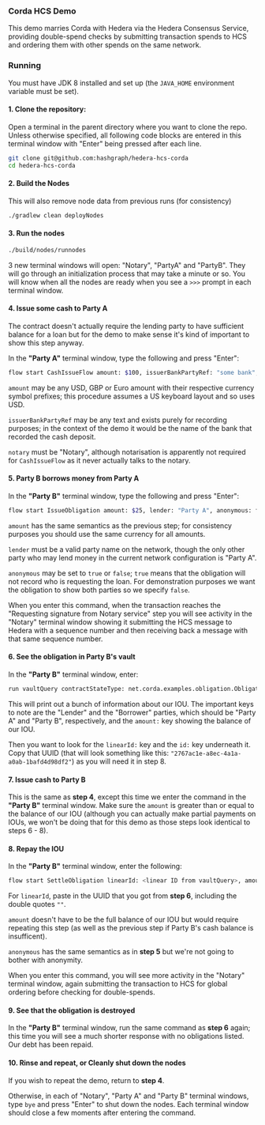 ### Corda HCS Demo

This demo marries Corda with Hedera via the Hedera Consensus Service, providing double-spend
checks by submitting transaction spends to HCS and ordering them with other spends on the same
network.


### Running

You must have JDK 8 installed and set up (the `JAVA_HOME` environment variable must be set).

#### 1. Clone the repository:

Open a terminal in the parent directory where you want to clone the repo. Unless otherwise
specified, all following code blocks are entered in this terminal window with "Enter" being
pressed after each line.

```bash
git clone git@github.com:hashgraph/hedera-hcs-corda
cd hedera-hcs-corda
```

#### 2. Build the Nodes

This will also remove node data from previous runs (for consistency)
```sh
./gradlew clean deployNodes
```

#### 3. Run the nodes

```bash
./build/nodes/runnodes
```

3 new terminal windows will open: "Notary", "PartyA" and "PartyB". They will go through
an initialization process that may take a minute or so. You will know when all the nodes are ready
when you see a `>>>` prompt in each terminal window.

#### 4. Issue some cash to Party A

The contract doesn't actually require the lending party to have sufficient balance for a loan
but for the demo to make sense it's kind of important to show this step anyway.

In the **"Party A"** terminal window, type the following and press "Enter":

```bash
flow start CashIssueFlow amount: $100, issuerBankPartyRef: "some bank", notary: "Notary"
```

`amount` may be any USD, GBP or Euro amount with their respective currency symbol prefixes; 
this procedure assumes a US keyboard layout and so uses USD.

`issuerBankPartyRef` may be any text and exists purely for recording purposes; in the context of the
demo it would be the name of the bank that recorded the cash deposit.

`notary` must be "Notary", although notarisation is apparently not required for `CashIssueFlow`
as it never actually talks to the notary.

#### 5. Party B borrows money from Party A

In the **"Party B"** terminal window, type the following and press "Enter":

```bash
flow start IssueObligation amount: $25, lender: "Party A", anonymous: false
```

`amount` has the same semantics as the previous step; for consistency purposes you should
use the same currency for all amounts. 

`lender` must be a valid party name on the network, though the only other party who may
lend money in the current network configuration is "Party A".

`anonymous` may be set to `true` or `false`; `true` means that the obligation will not 
record who is requesting the loan. For demonstration purposes we want the obligation to show
both parties so we specify `false`.

When you enter this command, when the transaction reaches the "Requesting signature from Notary
service" step you will see activity in the "Notary" terminal window showing it submitting the 
HCS message to Hedera with a sequence number and then receiving back a message with that same
sequence number.

#### 6. See the obligation in Party B's vault

In the **"Party B"** terminal window, enter:

```bash
run vaultQuery contractStateType: net.corda.examples.obligation.Obligation
```

This will print out a bunch of information about our IOU. The important keys to note are
the "Lender" and the "Borrower" parties, which should be "Party A" and "Party B", respectively,
and the `amount:` key showing the balance of our IOU.

Then you want to look for the `linearId:` key and the `id:` key underneath it. Copy that UUID
(that will look something like this: `"2767ac1e-a8ec-4a1a-a0ab-1bafd4d98df2"`) as you will need
it in step 8.

#### 7. Issue cash to Party B

This is the same as **step 4**, except this time we enter the command in the **"Party B"**
terminal window. Make sure the `amount` is greater than or equal to the balance of our IOU
(although you can actually make partial payments on IOUs, we won't be doing that for this demo
as those steps look identical to steps 6 - 8).

#### 8. Repay the IOU

In the **"Party B"** terminal window, enter the following:

```bash
flow start SettleObligation linearId: <linear ID from vaultQuery>, amount: $25, anonymous: false
```

For `linearId`, paste in the UUID that you got from **step 6**, including the double quotes `""`.

`amount` doesn't have to be the full balance of our IOU but would require repeating this step
(as well as the previous step if Party B's cash balance is insufficent).

`anonymous` has the same semantics as in **step 5** but we're not going to bother with anonymity.

When you enter this command, you will see more activity in the "Notary" terminal window,
again submitting the transaction to HCS for global ordering before checking for double-spends.

#### 9. See that the obligation is destroyed

In the **"Party B"** terminal window, run the same command as **step 6** again; this time you
will see a much shorter response with no obligations listed. Our debt has been repaid.

#### 10. Rinse and repeat, or Cleanly shut down the nodes

If you wish to repeat the demo, return to **step 4**. 

Otherwise, in each of "Notary", "Party A" and "Party B" terminal windows, type `bye` and press 
"Enter" to shut down the nodes. Each terminal window should close a few moments after entering the 
command.
